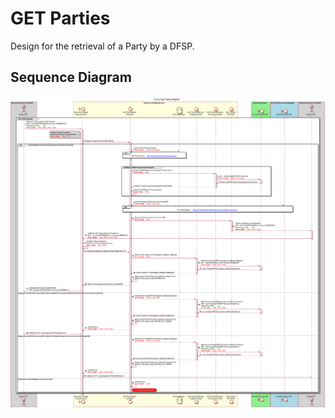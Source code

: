 # GET Parties

Design for the retrieval of a Party by a DFSP.
    
## Sequence Diagram

![](./assets/diagrams/sequence/seq-acct-lookup-get-parties-7.2.0.svg)

